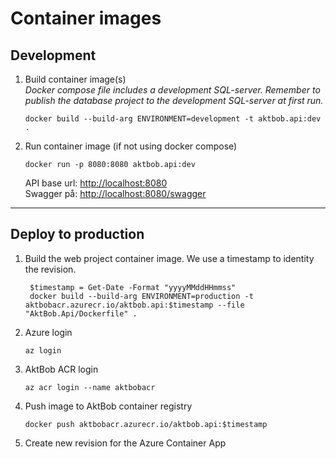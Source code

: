 ﻿# Container images

## Development
1. Build container image(s) <br>
   *Docker compose file includes a development SQL-server. Remember to publish the database project to the development SQL-server at first run.*

    `docker build --build-arg ENVIRONMENT=development -t aktbob.api:dev .`

2. Run container image (if not using docker compose)

	`docker run -p 8080:8080 aktbob.api:dev`
	
	API base url: [http://localhost:8080](http://localhost:8080)
	<br>Swagger på: [http://localhost:8080/swagger](http://localhost:8080/swagger)

---

## Deploy to production
1. Build the web project container image. We use a timestamp to identity the revision.
		
        $timestamp = Get-Date -Format "yyyyMMddHHmmss"
        docker build --build-arg ENVIRONMENT=production -t aktbobacr.azurecr.io/aktbob.api:$timestamp --file "AktBob.Api/Dockerfile" .

2. Azure login

	`az login`

3. AktBob ACR login

	`az acr login --name aktbobacr`

4. Push image to AktBob container registry

	`docker push aktbobacr.azurecr.io/aktbob.api:$timestamp`

5. Create new revision for the Azure Container App